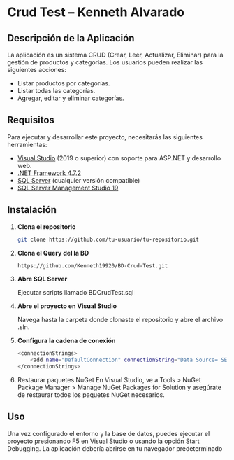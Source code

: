 # Crud Test – Kenneth Alvarado

## Descripción de la Aplicación

La aplicación es un sistema CRUD (Crear, Leer, Actualizar, Eliminar) para la gestión de productos y categorías. Los usuarios pueden realizar las siguientes acciones:

- Listar productos por categorías.
- Listar todas las categorías.
- Agregar, editar y eliminar categorías.

## Requisitos

Para ejecutar y desarrollar este proyecto, necesitarás las siguientes herramientas:

- [Visual Studio](https://visualstudio.microsoft.com/) (2019 o superior) con soporte para ASP.NET y desarrollo web.
- [.NET Framework 4.7.2](https://dotnet.microsoft.com/download/dotnet-framework/net472)
- [SQL Server](https://www.microsoft.com/es-es/sql-server/sql-server-downloads) (cualquier versión compatible)
- [SQL Server Management Studio 19](https://learn.microsoft.com/en-us/sql/ssms/download-sql-server-management-studio-ssms?view=sql-server-ver15)

## Instalación

1. **Clona el repositorio**

   ```sh
   git clone https://github.com/tu-usuario/tu-repositorio.git

2. **Clona el Query del la BD**
     ```sh
   https://github.com/Kenneth19920/BD-Crud-Test.git
     
4. **Abre SQL Server**
   
   Ejecutar scripts llamado BDCrudTest.sql

5. **Abre el proyecto en Visual Studio**

   Navega hasta la carpeta donde clonaste el repositorio y abre el archivo .sln.

   
6. **Configura la cadena de conexión**
   
    ```sh
    <connectionStrings>
		<add name="DefaultConnection" connectionString="Data Source= SERVER-NAME ;initial catalog=BDCrudTest;integrated security=True;MultipleActiveResultSets=True" providerName="System.Data.SqlClient" />
	</connectionStrings>

7.  Restaurar paquetes NuGet
 En Visual Studio, ve a Tools > NuGet Package Manager > Manage NuGet Packages for Solution y asegúrate de restaurar todos los paquetes NuGet necesarios.

## Uso

Una vez configurado el entorno y la base de datos, puedes ejecutar el proyecto presionando F5 en Visual Studio o usando la opción Start Debugging. La aplicación debería abrirse en tu navegador predeterminado
  

    
